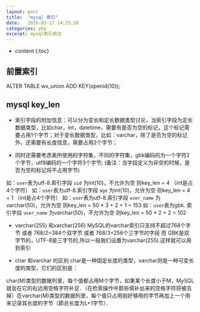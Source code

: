 ```yaml
---
layout: post
title:  "mysql 索引"
date:   2016-03-17 14:25:30
categories: php
excerpt: mysql索引用法
---
```


* content
{:toc}

## 前置索引
ALTER TABLE wx_union ADD KEY(openid(10));

## mysql key_len
* 索引字段的附加信息：可以分为变长和定长数据类型讨论，当索引字段为定长数据类型，比如char，int，datetime，需要有是否为空的标记，这个标记需要占用1个字节；对于变长数据类型，比如：varchar，除了是否为空的标记外，还需要有长度信息，需要占用2个字节；

* 同时还需要考虑表所使用的字符集，不同的字符集，gbk编码的为一个字符2个字节，utf8编码的一个字符3个字节;
(备注：当字段定义为非空的时候，是否为空的标记将不占用字节)

如：`user`表为utf-8.索引字段 `uid` 为int(10)，不允许为空 则key_len = 4 （int是占4个字符）
如：`user`表为utf-8.索引字段 `age` 为int(10)，允许为空 则key_len = 4 + 1 （int是占4个字符）
如：`user`表为utf-8.索引字段 `user_name` 为varchar(50)，允许为空 则key_len = 50 * 3 + 2 + 1 = 153
如：`user`表为gbk.  索引字段 `user_name` 为varchar(50)，不允许为空  则key_len = 50 * 2 + 2 = 102


* varchar(255) 和varchar(256)
MySQL的varchar索引只支持不超过768个字节 或者 768/2=384个双字节 或者 768/3=256个三字节的字段
而 GBK是双字节的，UTF-8是三字节的,所以一般我们设置为varchar(255).这样就可以用到索引

* char 和varchar 的区别
char是一种固定长度的类型，varchar则是一种可变长度的类型，它们的区别是：

char(M)类型的数据列里，每个值都占用M个字节，如果某个长度小于M，MySQL就会在它的右边用空格字符补足．（在检索操作中那些填补出来的空格字符将被去掉）在varchar(M)类型的数据列里，每个值只占用刚好够用的字节再加上一个用来记录其长度的字节（即总长度为L+1字节）．